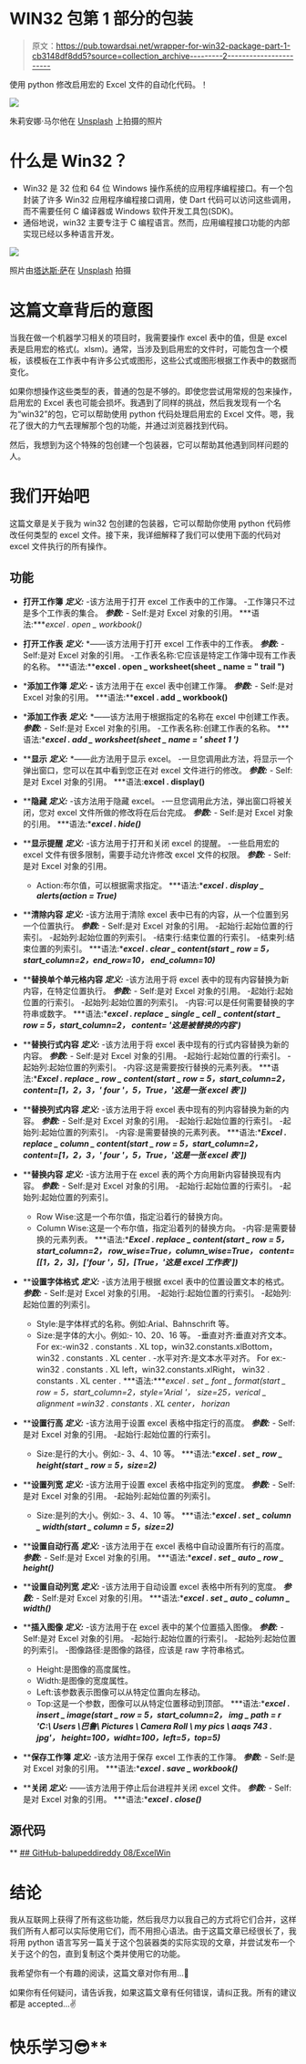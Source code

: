 # WIN32 包第 1 部分的包装

> 原文：<https://pub.towardsai.net/wrapper-for-win32-package-part-1-cb3148df8dd5?source=collection_archive---------2----------------------->

使用 python 修改启用宏的 Excel 文件的自动化代码。！

![](img/9a5ebab856a4f143476319df4bd1fc34.png)

朱莉安娜·马尔他在 [Unsplash](https://unsplash.com/s/photos/wrapping-paper?utm_source=unsplash&utm_medium=referral&utm_content=creditCopyText) 上拍摄的照片

# 什么是 Win32？

*   Win32 是 32 位和 64 位 Windows 操作系统的应用程序编程接口。有一个包封装了许多 Win32 应用程序编程接口调用，使 Dart 代码可以访问这些调用，而不需要任何 C 编译器或 Windows 软件开发工具包(SDK)。
*   通俗地说，win32 主要专注于 C 编程语言。然而，应用编程接口功能的内部实现已经以多种语言开发。

![](img/a7b45ea5a54525bd5a33164686cc3e2e.png)

照片由[塔达斯·萨](https://unsplash.com/@stadsa?utm_source=unsplash&utm_medium=referral&utm_content=creditCopyText)在 [Unsplash](https://unsplash.com/s/photos/windows-logo?utm_source=unsplash&utm_medium=referral&utm_content=creditCopyText) 拍摄

# 这篇文章背后的意图

当我在做一个机器学习相关的项目时，我需要操作 excel 表中的值，但是 excel 表是启用宏的格式(。xlsm)。通常，当涉及到启用宏的文件时，可能包含一个模板，该模板在工作表中有许多公式或图形，这些公式或图形根据工作表中的数据而变化。

如果你想操作这些类型的表，普通的包是不够的。即使您尝试用常规的包来操作，启用宏的 Excel 表也可能会损坏。我遇到了同样的挑战，然后我发现有一个名为“win32”的包，它可以帮助使用 python 代码处理启用宏的 Excel 文件。嗯，我花了很大的力气去理解那个包的功能，并通过浏览器找到代码。

然后，我想到为这个特殊的包创建一个包装器，它可以帮助其他遇到同样问题的人。

# 我们开始吧

这篇文章是关于我为 win32 包创建的包装器，它可以帮助你使用 python 代码修改任何类型的 excel 文件。接下来，我详细解释了我们可以使用下面的代码对 excel 文件执行的所有操作。

## 功能

*   **打开工作簿**
    ***定义:***
    -该方法用于打开 excel 工作表中的工作簿。
    -工作簿只不过是多个工作表的集合。
    ***参数:*** - Self:是对 Excel 对象的引用。
    ***语法:****excel . open _ workbook()*

*   **打开工作表**
    ***定义:*** *——该方法用于打开 excel 工作表中的工作表。
    ***参数:*** - Self:是对 Excel 对象的引用。
    -工作表名称:它应该是特定工作簿中现有工作表的名称。
    ***语法:****excel . open _ worksheet(sheet _ name = " trail ")**

*   ***添加工作簿**
    ***定义:*
    -** 该方法用于在 excel 表中创建工作簿。
    ***参数:*** - Self:是对 Excel 对象的引用。
    ***语法:****excel . add _ workbook()**

*   ***添加工作表**
    ***定义:*** *——该方法用于根据指定的名称在 excel 中创建工作表。
    ***参数:*** - Self:是对 Excel 对象的引用。
    -工作表名称:创建工作表的名称。
    ***语法:****excel . add _ worksheet(sheet _ name = ' sheet 1 ')***

*   ****显示**
    ***定义:*** *——此方法用于显示 excel。
    -一旦您调用此方法，将显示一个弹出窗口，您可以在其中看到您正在对 excel 文件进行的修改。
    ***参数:*** - Self:是对 Excel 对象的引用。
    ***语法:****excel . display()****

*   ****隐藏
    *定义:*** -该方法用于隐藏 excel。
    -一旦您调用此方法，弹出窗口将被关闭，您对 excel 文件所做的修改将在后台完成。
    ***参数:*** - Self:是对 Excel 对象的引用。
    ***语法:****excel . hide()***

*   ****显示提醒**
    ***定义:*** -该方法用于打开和关闭 excel 的提醒。
    -一些启用宏的 excel 文件有很多限制，需要手动允许修改 excel 文件的权限。
    ***参数:*** - Self:是对 Excel 对象的引用。
    - Action:布尔值，可以根据需求指定。
    ***语法:****excel . display _ alerts(action = True)***

*   ****清除内容
    *定义:*** -该方法用于清除 excel 表中已有的内容，从一个位置到另一个位置执行。
    ***参数:*** - Self:是对 Excel 对象的引用。
    -起始行:起始位置的行索引。
    -起始列:起始位置的列索引。
    -结束行:结束位置的行索引。
    -结束列:结束位置的列索引。
    ***语法:****excel . clear _ content(start _ row = 5，start_column=2，end_row=10，
    end_column=10)***

*   ****替换单个单元格内容
    *定义:*** -该方法用于将 excel 表中的现有内容替换为新内容，在特定位置执行。
    ***参数:*** - Self:是对 Excel 对象的引用。
    -起始行:起始位置的行索引。
    -起始列:起始位置的列索引。
    -内容:可以是任何需要替换的字符串或数字。
    ***语法:****excel . replace _ single _ cell _ content(start _ row = 5，start_column=2，
    content= '这是被替换的内容')***

*   ****替换行式内容
    *定义:*** -该方法用于将 excel 表中现有的行式内容替换为新的内容。
    ***参数:*** - Self:是对 Excel 对象的引用。
    -起始行:起始位置的行索引。
    -起始列:起始位置的列索引。
    -内容:这是需要按行替换的元素列表。
    ***语法:****Excel . replace _ row _ content(start _ row = 5，start_column=2，
    content=[1，2，3，' four '，5，True，'这是一张 excel 表'])***

*   ****替换列式内容
    *定义:*** -该方法用于将 excel 表中现有的列内容替换为新的内容。
    ***参数:*** - Self:是对 Excel 对象的引用。
    -起始行:起始位置的行索引。
    -起始列:起始位置的列索引。
    -内容:是需要替换的元素列表。
    ***语法:****Excel . replace _ column _ content(start _ row = 5，start_column=2，
    content=[1，2，3，' four '，5，True，'这是一张 excel 表'])***

*   ****替换内容
    *定义:*** -该方法用于在 excel 表的两个方向用新内容替换现有内容。
    ***参数:*** - Self:是对 Excel 对象的引用。
    -起始行:起始位置的行索引。
    -起始列:起始位置的列索引。
    - Row Wise:这是一个布尔值，指定沿着行的替换方向。
    - Column Wise:这是一个布尔值，指定沿着列的替换方向。
    -内容:是需要替换的元素列表。
    ***语法:****Excel . replace _ content(start _ row = 5，start_column=2，
    row_wise=True，column_wise=True，
    content=[[1，2，3]，['four '，5]，[True，'这是 excel 工作表'])***

*   ****设置字体格式
    *定义:*** -该方法用于根据 excel 表中的位置设置文本的格式。
    ***参数:*** - Self:是对 Excel 对象的引用。
    -起始行:起始位置的行索引。
    -起始列:起始位置的列索引。
    - Style:是字体样式的名称。例如:Arial、Bahnschrift 等。
    - Size:是字体的大小。例如:- 10、20、16 等。
    -垂直对齐:垂直对齐文本。
    For ex:-win32 . constants . XL top，win32.constants.xlBottom，
    win32 . constants . XL center .
    -水平对齐:是文本水平对齐。
    For ex:-win32 . constants . XL left，win32.constants.xlRight，
    win32 . constants . XL center .
    ***语法:****excel . set _ font _ format(start _ row = 5，start_column=2，style='Arial '，
    size=25，verical _ alignment =*win32 . constants . XL center，
    *horizan***

*   ****设置行高
    *定义:*** -该方法用于设置 excel 表格中指定行的高度。
    ***参数:*** - Self:是对 Excel 对象的引用。
    -起始行:起始位置的行索引。
    - Size:是行的大小。例如:- 3、4、10 等。
    ***语法:****excel . set _ row _ height(start _ row = 5，size=2)***

*   ****设置列宽
    *定义:*** -该方法用于设置 excel 表格中指定列的宽度。
    ***参数:*** - Self:是对 Excel 对象的引用。
    -起始列:起始位置的列索引。
    - Size:是列的大小。例如:- 3、4、10 等。
    ***语法:****excel . set _ column _ width(start _ column = 5，size=2)***

*   ****设置自动行高
    *定义:*** -该方法用于在 excel 表格中自动设置所有行的高度。
    ***参数:*** - Self:是对 Excel 对象的引用。
    ***语法:****excel . set _ auto _ row _ height()***

*   ****设置自动列宽
    *定义:*** -该方法用于自动设置 excel 表格中所有列的宽度。
    ***参数:*** - Self:是对 Excel 对象的引用。
    ***语法:****excel . set _ auto _ column _ width()***

*   ****插入图像
    *定义:*** -该方法用于在 excel 表中的某个位置插入图像。
    ***参数:*** - Self:是对 Excel 对象的引用。
    -起始行:起始位置的行索引。
    -起始列:起始位置的列索引。
    -图像路径:是图像的路径，应该是 raw 字符串格式。
    - Height:是图像的高度属性。
    - Width:是图像的宽度属性。
    - Left:该参数表示图像可以从特定位置向左移动。
    - Top:这是一个参数，图像可以从特定位置移动到顶部。
    ***语法:****excel . insert _ image(start _ row = 5，start_column=2，
    img _ path = r '*C:\ Users \巴鲁\ Pictures \ Camera Roll \ my pics \ aaqs 743 . jpg*'，
    height=100，widht=100，left=5，top=5)***

*   ****保存工作簿
    *定义:*** -该方法用于保存 excel 工作表的工作簿。
    ***参数:*** - Self:是对 Excel 对象的引用。
    ***语法:****excel . save _ workbook()***

*   ****关闭
    *定义:*** ——该方法用于停止后台进程并关闭 excel 文件。
    ***参数:*** - Self:是对 Excel 对象的引用。
    ***语法:****excel . close()***

## **源代码**

**[](https://github.com/balupeddireddy08/ExcelWin) [## GitHub-balupeddireddy 08/ExcelWin](https://github.com/balupeddireddy08/ExcelWin) 

# 结论

我从互联网上获得了所有这些功能，然后我尽力以我自己的方式将它们合并，这样我们所有人都可以实际使用它们，而不用担心语法。由于这篇文章已经很长了，我将用 python 语言写另一篇关于这个包装器类的实际实现的文章，并尝试发布一个关于这个的包，直到复制这个类并使用它的功能。

我希望你有一个有趣的阅读，这篇文章对你有用…🤝

如果你有任何疑问，请告诉我，如果这篇文章有任何错误，请纠正我。所有的建议都是 accepted…✌

# 快乐学习😎**